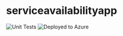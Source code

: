 # serviceavailabilityapp

![Unit Tests](https://github.com/timothymeyers/serviceavailabilityapp/workflows/Tests/badge.svg) 
![Deployed to Azure](https://github.com/timothymeyers/serviceavailabilityapp/workflows/Deploy%20Function/badge.svg)
